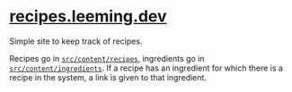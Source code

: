 # [recipes.leeming.dev](https://recipes.leeming.dev)

Simple site to keep track of recipes.

Recipes go in [`src/content/recipes`](./src/content/recipes/),
ingredients go in [`src/content/ingredients`](./src/content/ingredients/).
If a recipe has an ingredient for which there is a recipe in the system,
a link is given to that ingredient.

